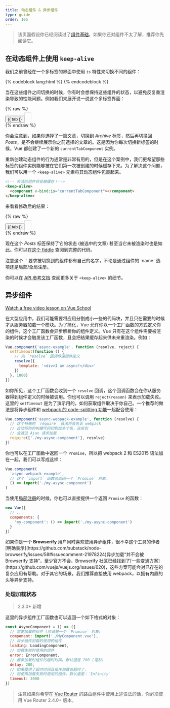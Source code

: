 ```yaml
---
title: 动态组件 & 异步组件
type: guide
order: 105
---
```


> 该页面假设你已经阅读过了[组件基础](components.html)。如果你还对组件不太了解，推荐你先阅读它。

## 在动态组件上使用 `keep-alive`

我们之前曾经在一个多标签的界面中使用 `is` 特性来切换不同的组件：

{% codeblock lang:html %}
<component v-bind:is="currentTabComponent"></component>
{% endcodeblock %}

当在这些组件之间切换的时候，你有时会想保持这些组件的状态，以避免反复重渲染导致的性能问题。例如我们来展开说一说这个多标签界面：

{% raw %}
<div id="dynamic-component-demo" class="demo">
  <button
    v-for="tab in tabs"
    v-bind:key="tab"
    v-bind:class="['dynamic-component-demo-tab-button', { 'dynamic-component-demo-active': currentTab === tab }]"
    v-on:click="currentTab = tab"
  >{{ tab }}</button>
  <component
    v-bind:is="currentTabComponent"
    class="dynamic-component-demo-tab"
  ></component>
</div>
<script>
Vue.component('tab-posts', {
  data: function () {
    return {
      posts: [
        {
          id: 1,
          title: 'Cat Ipsum',
          content: '<p>Dont wait for the storm to pass, dance in the rain kick up litter decide to want nothing to do with my owner today demand to be let outside at once, and expect owner to wait for me as i think about it cat cat moo moo lick ears lick paws so make meme, make cute face but lick the other cats. Kitty poochy chase imaginary bugs, but stand in front of the computer screen. Sweet beast cat dog hate mouse eat string barf pillow no baths hate everything stare at guinea pigs. My left donut is missing, as is my right loved it, hated it, loved it, hated it scoot butt on the rug cat not kitten around</p>'
        },
        {
          id: 2,
          title: 'Hipster Ipsum',
          content: '<p>Bushwick blue bottle scenester helvetica ugh, meh four loko. Put a bird on it lumbersexual franzen shabby chic, street art knausgaard trust fund shaman scenester live-edge mixtape taxidermy viral yuccie succulents. Keytar poke bicycle rights, crucifix street art neutra air plant PBR&B hoodie plaid venmo. Tilde swag art party fanny pack vinyl letterpress venmo jean shorts offal mumblecore. Vice blog gentrify mlkshk tattooed occupy snackwave, hoodie craft beer next level migas 8-bit chartreuse. Trust fund food truck drinking vinegar gochujang.</p>'
        },
        {
          id: 3,
          title: 'Cupcake Ipsum',
          content: '<p>Icing dessert soufflé lollipop chocolate bar sweet tart cake chupa chups. Soufflé marzipan jelly beans croissant toffee marzipan cupcake icing fruitcake. Muffin cake pudding soufflé wafer jelly bear claw sesame snaps marshmallow. Marzipan soufflé croissant lemon drops gingerbread sugar plum lemon drops apple pie gummies. Sweet roll donut oat cake toffee cake. Liquorice candy macaroon toffee cookie marzipan.</p>'
        }
      ],
      selectedPost: null
    }
  },
  template: '\
    <div class="dynamic-component-demo-posts-tab">\
      <ul class="dynamic-component-demo-posts-sidebar">\
        <li\
          v-for="post in posts"\
          v-bind:key="post.id"\
          v-bind:class="{ \'dynamic-component-demo-active\': post === selectedPost }"\
          v-on:click="selectedPost = post"\
        >\
          {{ post.title }}\
        </li>\
      </ul>\
      <div class="dynamic-component-demo-post-container">\
        <div \
          v-if="selectedPost"\
          class="dynamic-component-demo-post"\
        >\
          <h3>{{ selectedPost.title }}</h3>\
          <div v-html="selectedPost.content"></div>\
        </div>\
        <strong v-else>\
          Click on a blog title to the left to view it.\
        </strong>\
      </div>\
    </div>\
  '
})
Vue.component('tab-archive', {
  template: '<div>Archive component</div>'
})
new Vue({
  el: '#dynamic-component-demo',
  data: {
    currentTab: 'Posts',
    tabs: ['Posts', 'Archive']
  },
  computed: {
    currentTabComponent: function () {
      return 'tab-' + this.currentTab.toLowerCase()
    }
  }
})
</script>
<style>
.dynamic-component-demo-tab-button {
  padding: 6px 10px;
  border-top-left-radius: 3px;
  border-top-right-radius: 3px;
  border: 1px solid #ccc;
  cursor: pointer;
  background: #f0f0f0;
  margin-bottom: -1px;
  margin-right: -1px;
}
.dynamic-component-demo-tab-button:hover {
  background: #e0e0e0;
}
.dynamic-component-demo-tab-button.dynamic-component-demo-active {
  background: #e0e0e0;
}
.dynamic-component-demo-tab {
  border: 1px solid #ccc;
  padding: 10px;
}
.dynamic-component-demo-posts-tab {
  display: flex;
}
.dynamic-component-demo-posts-sidebar {
  max-width: 40vw;
  margin: 0 !important;
  padding: 0 10px 0 0 !important;
  list-style-type: none;
  border-right: 1px solid #ccc;
}
.dynamic-component-demo-posts-sidebar li {
  white-space: nowrap;
  text-overflow: ellipsis;
  overflow: hidden;
  cursor: pointer;
}
.dynamic-component-demo-posts-sidebar li:hover {
  background: #eee;
}
.dynamic-component-demo-posts-sidebar li.dynamic-component-demo-active {
  background: lightblue;
}
.dynamic-component-demo-post-container {
  padding-left: 10px;
}
.dynamic-component-demo-post > :first-child {
  margin-top: 0 !important;
  padding-top: 0 !important;
}
</style>
{% endraw %}

你会注意到，如果你选择了一篇文章，切换到 *Archive* 标签，然后再切换回 *Posts*，是不会继续展示你之前选择的文章的。这是因为你每次切换新标签的时候，Vue 都创建了一个新的 `currentTabComponent` 实例。

重新创建动态组件的行为通常是非常有用的，但是在这个案例中，我们更希望那些标签的组件实例能够被在它们第一次被创建的时候缓存下来。为了解决这个问题，我们可以用一个 `<keep-alive>` 元素将其动态组件包裹起来。

``` html
<!-- 失活的组件将会被缓存！-->
<keep-alive>
  <component v-bind:is="currentTabComponent"></component>
</keep-alive>
```

来看看修改后的结果：

{% raw %}
<div id="dynamic-component-keep-alive-demo" class="demo">
  <button
    v-for="tab in tabs"
    v-bind:key="tab"
    v-bind:class="['dynamic-component-demo-tab-button', { 'dynamic-component-demo-active': currentTab === tab }]"
    v-on:click="currentTab = tab"
  >{{ tab }}</button>
  <keep-alive>
    <component
      v-bind:is="currentTabComponent"
      class="dynamic-component-demo-tab"
    ></component>
  </keep-alive>
</div>
<script>
new Vue({
  el: '#dynamic-component-keep-alive-demo',
  data: {
    currentTab: 'Posts',
    tabs: ['Posts', 'Archive']
  },
  computed: {
    currentTabComponent: function () {
      return 'tab-' + this.currentTab.toLowerCase()
    }
  }
})
</script>
{% endraw %}

现在这个 *Posts* 标签保持了它的状态 (被选中的文章) 甚至当它未被渲染时也是如此。你可以在[这个 fiddle](https://jsfiddle.net/chrisvfritz/Lp20op9o/) 查阅到完整的代码。

<p class="tip">注意这个 `<keep-alive>` 要求被切换到的组件都有自己的名字，不论是通过组件的 `name` 选项还是局部/全局注册。</p>

你可以在 [API 参考文档](../api/#keep-alive) 查阅更多关于 `<keep-alive>` 的细节。

## 异步组件

<div class="vueschool"><a href="https://vueschool.io/lessons/dynamically-load-components?friend=vuejs" target="_blank" rel="noopener" title="Free Vue.js Async Components lesson">Watch a free video lesson on Vue School</a></div>

在大型应用中，我们可能需要将应用分割成小一些的代码块，并且只在需要的时候才从服务器加载一个模块。为了简化，Vue 允许你以一个工厂函数的方式定义你的组件，这个工厂函数会异步解析你的组件定义。Vue 只有在这个组件需要被渲染的时候才会触发该工厂函数，且会把结果缓存起来供未来重渲染。例如：

``` js
Vue.component('async-example', function (resolve, reject) {
  setTimeout(function () {
    // 向 `resolve` 回调传递组件定义
    resolve({
      template: '<div>I am async!</div>'
    })
  }, 1000)
})
```

如你所见，这个工厂函数会收到一个 `resolve` 回调，这个回调函数会在你从服务器得到组件定义的时候被调用。你也可以调用 `reject(reason)` 来表示加载失败。这里的 `setTimeout` 是为了演示用的，如何获取组件取决于你自己。一个推荐的做法是将异步组件和 [webpack 的 code-splitting 功能](https://webpack.js.org/guides/code-splitting/)一起配合使用：

``` js
Vue.component('async-webpack-example', function (resolve) {
  // 这个特殊的 `require` 语法将会告诉 webpack
  // 自动将你的构建代码切割成多个包，这些包
  // 会通过 Ajax 请求加载
  require(['./my-async-component'], resolve)
})
```

你也可以在工厂函数中返回一个 `Promise`，所以把 webpack 2 和 ES2015 语法加在一起，我们可以写成这样：

``` js
Vue.component(
  'async-webpack-example',
  // 这个 `import` 函数会返回一个 `Promise` 对象。
  () => import('./my-async-component')
)
```

当使用[局部注册](components-registration.html#局部注册)的时候，你也可以直接提供一个返回 `Promise` 的函数：

``` js
new Vue({
  // ...
  components: {
    'my-component': () => import('./my-async-component')
  }
})
```

<p class="tip">如果你是一个 <strong>Browserify</strong> 用户同时喜欢使用异步组件，很不幸这个工具的作者[明确表示](https://github.com/substack/node-browserify/issues/58#issuecomment-21978224)异步加载“并不会被 Browserify 支持”，至少官方不会。Browserify 社区已经找到了[一些变通方案](https://github.com/vuejs/vuejs.org/issues/620)，这些方案可能会对已存在的复杂应用有帮助。对于其它的场景，我们推荐直接使用 webpack，以拥有内置的头等异步支持。</p> 

### 处理加载状态

> 2.3.0+ 新增

这里的异步组件工厂函数也可以返回一个如下格式的对象：

``` js
const AsyncComponent = () => ({
  // 需要加载的组件 (应该是一个 `Promise` 对象)
  component: import('./MyComponent.vue'),
  // 异步组件加载时使用的组件
  loading: LoadingComponent,
  // 加载失败时使用的组件
  error: ErrorComponent,
  // 展示加载时组件的延时时间。默认值是 200 (毫秒)
  delay: 200,
  // 如果提供了超时时间且组件加载也超时了，
  // 则使用加载失败时使用的组件。默认值是：`Infinity`
  timeout: 3000
})
```

> 注意如果你希望在 [Vue Router](https://github.com/vuejs/vue-router) 的路由组件中使用上述语法的话，你必须使用 Vue Router 2.4.0+ 版本。
